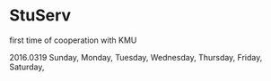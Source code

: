 # StuServ
first time of cooperation with KMU

2016.0319
Sunday, Monday, Tuesday, Wednesday, Thursday, Friday, Saturday, 
